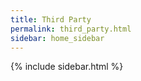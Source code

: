 ```yaml
---
title: Third Party  
permalink: third_party.html
sidebar: home_sidebar
---
```

{% include sidebar.html %}
